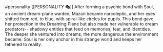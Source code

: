 #personality [[PERSONALITY 🎭]]
After forming a psychic bond with Soul, an ancient dream-plane warden, Mazari became narcoleptic, and her eyes shifted from red, to blue, with spiral-like circles for pupils. This bond gave her protection in the Dreaming Plane but also made her vulnerable to dream predators-- shadowy entities that feed on memories, fear, and identities. The deeper she ventured into dreams, the more dangerous the environment became. Soul is her only anchor in this strange world and keeps her tethered to reality.
